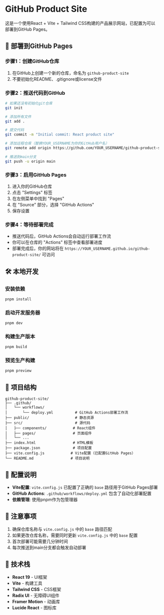 # GitHub Product Site

这是一个使用React + Vite + Tailwind CSS构建的产品展示网站，已配置为可以部署到GitHub Pages。

## 🚀 部署到GitHub Pages

### 步骤1：创建GitHub仓库
1. 在GitHub上创建一个新的仓库，命名为 `github-product-site`
2. 不要初始化README、.gitignore或license文件

### 步骤2：推送代码到GitHub
```bash
# 如果还没有初始化git仓库
git init

# 添加所有文件
git add .

# 提交代码
git commit -m "Initial commit: React product site"

# 添加远程仓库（替换YOUR_USERNAME为你的GitHub用户名）
git remote add origin https://github.com/YOUR_USERNAME/github-product-site.git

# 推送到main分支
git push -u origin main
```

### 步骤3：启用GitHub Pages
1. 进入你的GitHub仓库
2. 点击 "Settings" 标签
3. 在左侧菜单中找到 "Pages"
4. 在 "Source" 部分，选择 "GitHub Actions"
5. 保存设置

### 步骤4：等待部署完成
- 推送代码后，GitHub Actions会自动运行部署工作流
- 你可以在仓库的 "Actions" 标签中查看部署进度
- 部署完成后，你的网站将在 `https://YOUR_USERNAME.github.io/github-product-site/` 可访问

## 🛠️ 本地开发

### 安装依赖
```bash
pnpm install
```

### 启动开发服务器
```bash
pnpm dev
```

### 构建生产版本
```bash
pnpm build
```

### 预览生产构建
```bash
pnpm preview
```

## 📁 项目结构

```
github-product-site/
├── .github/
│   └── workflows/
│       └── deploy.yml          # GitHub Actions部署工作流
├── public/                     # 静态资源
├── src/                        # 源代码
│   ├── components/            # React组件
│   ├── pages/                 # 页面组件
│   └── ...
├── index.html                 # HTML模板
├── package.json               # 项目配置
├── vite.config.js            # Vite配置（已配置GitHub Pages）
└── README.md                 # 项目说明
```

## 🔧 配置说明

- **Vite配置**: `vite.config.js` 已配置了正确的 `base` 路径用于GitHub Pages部署
- **GitHub Actions**: `.github/workflows/deploy.yml` 包含了自动化部署配置
- **依赖管理**: 使用pnpm作为包管理器

## 📝 注意事项

1. 确保仓库名称与 `vite.config.js` 中的 `base` 路径匹配
2. 如果更改仓库名称，需要同时更新 `vite.config.js` 中的 `base` 配置
3. 首次部署可能需要几分钟时间
4. 每次推送到main分支都会触发自动部署

## 🎨 技术栈

- **React 19** - UI框架
- **Vite** - 构建工具
- **Tailwind CSS** - CSS框架
- **Radix UI** - 无障碍UI组件
- **Framer Motion** - 动画库
- **Lucide React** - 图标库

